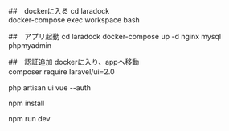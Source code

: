 ##　dockerに入る
cd laradock  
docker-compose exec workspace bash  

##　アプリ起動
cd laradock
docker-compose up -d nginx mysql phpmyadmin

##　認証追加
dockerに入り、appへ移動  
composer require laravel/ui=2.0　　

php artisan ui vue --auth  

npm install  

npm run dev








